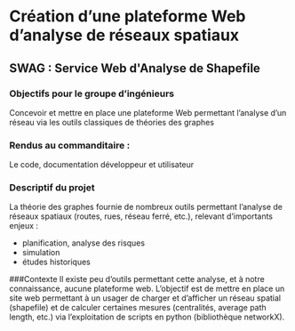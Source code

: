 # Création d’une plateforme Web d’analyse de réseaux spatiaux
## SWAG : Service Web d'Analyse de Shapefile
### Objectifs pour le groupe d’ingénieurs
Concevoir et mettre en place une plateforme Web permettant
l’analyse d’un réseau via les outils classiques de théories des graphes
### Rendus au commanditaire :
Le code, documentation développeur et utilisateur
### Descriptif du projet
La théorie des graphes fournie de nombreux outils permettant
l’analyse de réseaux spatiaux (routes, rues, réseau ferré, etc.),
relevant d’importants enjeux : 
- planification, analyse des risques
- simulation
- études historiques       

###Contexte
Il existe peu d’outils permettant
cette analyse, et à notre connaissance, aucune plateforme web.
L’objectif est de mettre en place un site web permettant à un
usager de charger et d’afficher un réseau spatial (shapefile) et de
calculer certaines mesures (centralités, average path length, etc.)
via l’exploitation de scripts en python (bibliothèque networkX).

